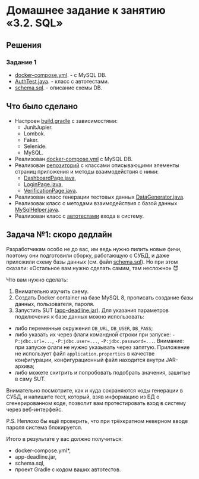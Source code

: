 # Домашнее задание к занятию «3.2. SQL»

## Решения
### Задание 1
 * <a href="https://github.com/Nephedov/9.Automated-Testing/blob/528d137f7f82a9d4e1679de987557aad89c7cc88/docker-compose.yml">docker-compose.yml</a>. - с MySQL DB.
 * <a href="https://github.com/Nephedov/9.Automated-Testing/blob/528d137f7f82a9d4e1679de987557aad89c7cc88/src/test/java/AuthTest.java">AuthTest.java</a>. - класс с автотестами.
 * <a href="https://github.com/Nephedov/9.Automated-Testing/blob/528d137f7f82a9d4e1679de987557aad89c7cc88/schema/schema.sql">schema.sql</a>. - описание схемы DB.

## Что было сделано
  * Настроен <a href="https://github.com/Nephedov/9.Automated-Testing/blob/105c67dfe4f7d41064106ae95e52e39994f34fac/build.gradle">build.gradle</a> с зависимостями:
    * JunitJupier.
    * Lombok.
    * Faker.
    * Selenide.
    * MySQL.
  * Реализован <a href="https://github.com/Nephedov/9.Automated-Testing/blob/105c67dfe4f7d41064106ae95e52e39994f34fac/docker-compose.yml">docker-compose.yml</a> с MySQL DB.
  * Реализован <a href="https://github.com/Nephedov/9.Automated-Testing/tree/105c67dfe4f7d41064106ae95e52e39994f34fac/src/test/java/page">репозиторий</a> с классами описывающими элементы страниц приложения и методы взаимодействия с ними:
    * <a href="https://github.com/Nephedov/9.Automated-Testing/blob/105c67dfe4f7d41064106ae95e52e39994f34fac/src/test/java/page/DashboardPage.java">DashboardPage.java</a>,
    * <a href="https://github.com/Nephedov/9.Automated-Testing/blob/105c67dfe4f7d41064106ae95e52e39994f34fac/src/test/java/page/LoginPage.java">LoginPage.java</a>,
    * <a href="https://github.com/Nephedov/9.Automated-Testing/blob/105c67dfe4f7d41064106ae95e52e39994f34fac/src/test/java/page/VerificationPage.java">VerificationPage.java</a>.
  * Реализован класс генерации тестовых данных <a href="https://github.com/Nephedov/9.Automated-Testing/blob/105c67dfe4f7d41064106ae95e52e39994f34fac/src/test/java/data/DataGenerator.java">DataGenerator.java</a>.
  * Реализовак класс с методами взаимодействия с базой данных <a href="https://github.com/Nephedov/9.Automated-Testing/blob/105c67dfe4f7d41064106ae95e52e39994f34fac/src/test/java/data/MySqlHelper.java">MySqlHelper.java</a>.
  * Реализован класс с <a href="https://github.com/Nephedov/9.Automated-Testing/blob/105c67dfe4f7d41064106ae95e52e39994f34fac/src/test/java/AuthTest.java">автотестами</a> входа в систему.

## Задача №1: скоро дедлайн

Разработчикам особо не до вас, им ведь нужно пилить новые фичи, поэтому они подготовили сборку, работающую с СУБД, и даже приложили схему базы данных (см. файл [schema.sql](schema.sql)). Но при этом сказали: «Остальное вам нужно сделать самим, там несложно» 😈

Что вам нужно сделать:
1. Внимательно изучить схему.
1. Создать Docker container на базе MySQL 8, прописать создание базы данных, пользователя, пароля.
1. Запустить SUT ([app-deadline.jar](app-deadline.jar)). Для указания параметров подключения к базе данных можно использовать:
- либо переменные окружения `DB_URL`, `DB_USER`, `DB_PASS`;
- либо указать их через флаги командной строки при запуске: `-P:jdbc.url=...`, `-P:jdbc.user=...`, `-P:jdbc.password=...`. Внимание: при запуске флаги не нужно указывать через запятую. Приложение не использует файл `application.properties` в качестве конфигурации, конфигурационный файл находится внутри JAR-архива;
- либо можете схитрить и попробовать подобрать значения, зашитые в саму SUT.

Внимательно посмотрите, как и куда сохраняются коды генерации в СУБД, и напишите тест, который, взяв информацию из БД о сгенерированном коде, позволит вам протестировать вход в систему через веб-интерфейс.

P.S. Неплохо бы ещё проверить, что при трёхкратном неверном вводе пароля система блокируется.

Итого в результате у вас должно получиться:
* docker-compose.yml*,
* app-deadline.jar,
* schema.sql,
* проект Gradle c кодом ваших автотестов.

